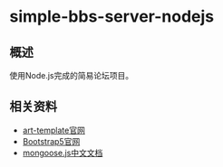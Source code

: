 # simple-bbs-server-nodejs

## 概述
使用Node.js完成的简易论坛项目。


## 相关资料
- [art-template官网](https://aui.github.io/art-template/zh-cn/docs/index.html)
- [Bootstrap5官网](https://v5.bootcss.com/docs/getting-started/introduction/)
- [mongoose.js中文文档](http://www.mongoosejs.net/docs/cnhome.html)
